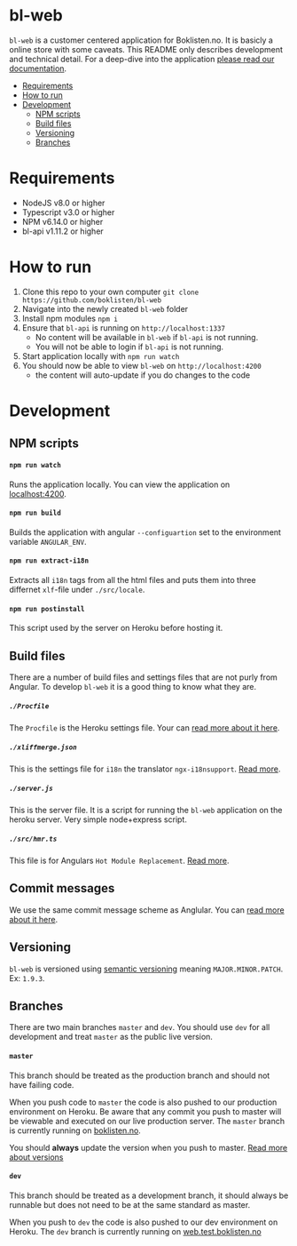# bl-web

`bl-web` is a customer centered application for Boklisten.no. It is basicly a
online store with some caveats. This README only describes development and
technical detail. For a deep-dive into the application [please read our
documentation](https://github.com/boklisten/bl-doc/blob/master/bl-web/summary.md).

-   [Requirements](#requirements)
-   [How to run](#how-to-run)
-   [Development](#development)
    -   [NPM scripts](#npm-scripts)
    -   [Build files](#build-files)
    -   [Versioning](#versioning)
    -   [Branches](#branches)

# Requirements

-   NodeJS v8.0 or higher
-   Typescript v3.0 or higher
-   NPM v6.14.0 or higher
-   bl-api v1.11.2 or higher

# How to run

1. Clone this repo to your own computer `git clone https://github.com/boklisten/bl-web`
2. Navigate into the newly created `bl-web` folder
3. Install npm modules `npm i`
4. Ensure that `bl-api` is running on `http://localhost:1337`
    - No content will be available in `bl-web` if `bl-api` is not running.
    - You will not be able to login if `bl-api` is not running.
5. Start application locally with `npm run watch`
6. You should now be able to view `bl-web` on `http://localhost:4200`
    - the content will auto-update if you do changes to the code

# Development

## NPM scripts

#### `npm run watch`

Runs the application locally. You can view the application on
[localhost:4200](http://localhost:4200).

#### `npm run build`

Builds the application with angular `--configuartion` set to the environment
variable `ANGULAR_ENV`.

#### `npm run extract-i18n`

Extracts all `i18n` tags from all the html files and puts them into three
differnet `xlf`-file under `./src/locale`.

#### `npm run postinstall`

This script used by the server on Heroku before hosting it.

## Build files

There are a number of build files and settings files that are not purly from
Angular. To develop `bl-web` it is a good thing to know what they are.

##### `./Procfile`

The `Procfile` is the Heroku settings file. Your can [read
more about it here](https://devcenter.heroku.com/articles/procfile).

##### `./xliffmerge.json`

This is the settings file for `i18n` the translator `ngx-i18nsupport`. [Read
more](https://www.npmjs.com/package/ngx-i18nsupport).

##### `./server.js`

This is the server file. It is a script for running the `bl-web` application
on the heroku server. Very simple node+express script.

##### `./src/hmr.ts`

This file is for Angulars `Hot Module Replacement`. [Read
more](https://codinglatte.com/posts/angular/enabling-hot-module-replacement-angular-6/).

## Commit messages

We use the same commit message scheme as Anglular. You can [read more about it
here](https://github.com/angular/angular/blob/master/CONTRIBUTING.md).

## Versioning

`bl-web` is versioned using [semantic
versioning](https://en.wikipedia.org/wiki/Software_versioning) meaning
`MAJOR.MINOR.PATCH`. Ex: `1.9.3`.

## Branches

There are two main branches `master` and `dev`. You should use `dev` for all
development and treat `master` as the public live version.

#### `master`

This branch should be treated as the production branch and should not have
failing code.

When you push code to `master` the code is also pushed to our production
environment on Heroku. Be aware that any commit you push to master will be
viewable and executed on our live production server. The `master` branch is
currently running on [boklisten.no](https://www.boklisten.no).

You should **always** update the version when you push to master. [Read more
about versions](#versoning)

#### `dev`

This branch should be treated as a development branch, it should always be
runnable but does not need to be at the same standard as master.

When you push to `dev` the code is also pushed to our dev environment on
Heroku. The `dev` branch is currently running on
[web.test.boklisten.no](http://web.test.boklisten.no)
